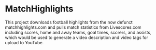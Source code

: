 # MatchHighlights
This project downloads football highlights from the now defunct matchhighlights.com and pulls match statistics from Livescores.com including scores, home and away teams, goal times, scorers, and assists, which would be used to generate a video description and video tags for upload to YouTube.
